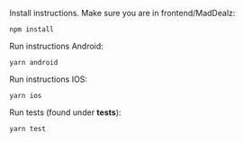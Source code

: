 Install instructions. Make sure you are in frontend/MadDealz:
```
npm install
```

Run instructions Android:
```
yarn android
```

Run instructions IOS:
```
yarn ios
```

Run tests (found under __tests__):
```
yarn test
```